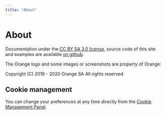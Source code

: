 ```yaml
---
title: "About"
---
```


# About

Documentation under the [CC BY SA 3.0 license](https://github.com/Orange-OpenSource/a11y-guidelines/blob/master/LICENSE), source code of this site and examples are available [on github](https://github.com/Orange-OpenSource/a11y-guidelines).  

The Orange logo and some images or screenshots are property of Orange:

Copyright (C) 2016 - 2020 Orange SA All rights reserved

## Cookie management

You can change your preferences at any time directly from the <a role="button" href="javascript:tarteaucitron.userInterface.openPanel();">Cookie Management Panel</a>.
